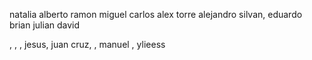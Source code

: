natalia
alberto
ramon
miguel
carlos
alex torre
alejandro silvan, 
eduardo
brian
julian
david




, , , jesus,      juan cruz, ,     manuel ,  ylieess


